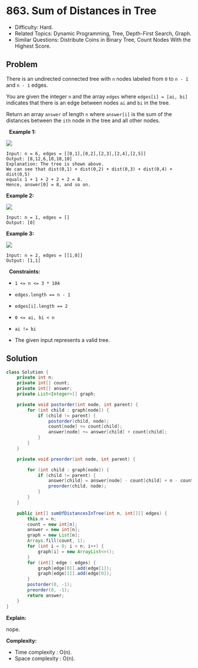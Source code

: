 # 863. Sum of Distances in Tree

- Difficulty: Hard.
- Related Topics: Dynamic Programming, Tree, Depth-First Search, Graph.
- Similar Questions: Distribute Coins in Binary Tree, Count Nodes With the Highest Score.

## Problem

There is an undirected connected tree with ```n``` nodes labeled from ```0``` to ```n - 1``` and ```n - 1``` edges.

You are given the integer ```n``` and the array ```edges``` where ```edges[i] = [ai, bi]``` indicates that there is an edge between nodes ```ai``` and ```bi``` in the tree.

Return an array ```answer``` of length ```n``` where ```answer[i]``` is the sum of the distances between the ```ith``` node in the tree and all other nodes.

 
**Example 1:**

![](https://assets.leetcode.com/uploads/2021/07/23/lc-sumdist1.jpg)

```
Input: n = 6, edges = [[0,1],[0,2],[2,3],[2,4],[2,5]]
Output: [8,12,6,10,10,10]
Explanation: The tree is shown above.
We can see that dist(0,1) + dist(0,2) + dist(0,3) + dist(0,4) + dist(0,5)
equals 1 + 1 + 2 + 2 + 2 = 8.
Hence, answer[0] = 8, and so on.
```

**Example 2:**

![](https://assets.leetcode.com/uploads/2021/07/23/lc-sumdist2.jpg)

```
Input: n = 1, edges = []
Output: [0]
```

**Example 3:**

![](https://assets.leetcode.com/uploads/2021/07/23/lc-sumdist3.jpg)

```
Input: n = 2, edges = [[1,0]]
Output: [1,1]
```

 
**Constraints:**


	
- ```1 <= n <= 3 * 104```
	
- ```edges.length == n - 1```
	
- ```edges[i].length == 2```
	
- ```0 <= ai, bi < n```
	
- ```ai != bi```
	
- The given input represents a valid tree.



## Solution

```java
class Solution {
    private int n;
    private int[] count;
    private int[] answer;
    private List<Integer>[] graph;

    private void postorder(int node, int parent) {
        for (int child : graph[node]) {
            if (child != parent) {
                postorder(child, node);
                count[node] += count[child];
                answer[node] += answer[child] + count[child];
            }
        }
    }

    private void preorder(int node, int parent) {

        for (int child : graph[node]) {
            if (child != parent) {
                answer[child] = answer[node] - count[child] + n - count[child];
                preorder(child, node);
            }
        }
    }

    public int[] sumOfDistancesInTree(int n, int[][] edges) {
        this.n = n;
        count = new int[n];
        answer = new int[n];
        graph = new List[n];
        Arrays.fill(count, 1);
        for (int i = 0; i < n; i++) {
            graph[i] = new ArrayList<>();
        }
        for (int[] edge : edges) {
            graph[edge[0]].add(edge[1]);
            graph[edge[1]].add(edge[0]);
        }
        postorder(0, -1);
        preorder(0, -1);
        return answer;
    }
}
```

**Explain:**

nope.

**Complexity:**

* Time complexity : O(n).
* Space complexity : O(n).
